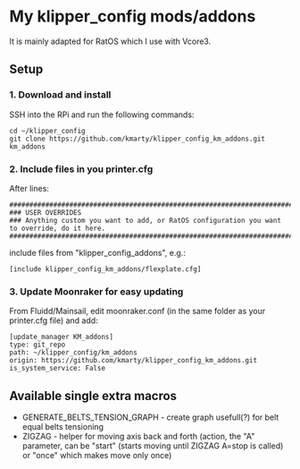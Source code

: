 # My klipper_config mods/addons
It is mainly adapted for RatOS which I use with Vcore3.

## Setup
### 1. Download and install
SSH into the RPi and run the following commands:
```
cd ~/klipper_config
git clone https://github.com/kmarty/klipper_config_km_addons.git km_addons
```
### 2. Include files in you printer.cfg
After lines:
```
#############################################################################################################
### USER OVERRIDES
### Anything custom you want to add, or RatOS configuration you want to override, do it here.
#############################################################################################################
```
include files from "klipper_config_addons", e.g.:
```
[include klipper_config_km_addons/flexplate.cfg]
```
### 3. Update Moonraker for easy updating
From Fluidd/Mainsail, edit moonraker.conf (in the same folder as your printer.cfg file) and add:
```
[update_manager KM_addons]
type: git_repo
path: ~/klipper_config/km_addons
origin: https://github.com/kmarty/klipper_config_km_addons.git
is_system_service: False
```

## Available single extra macros
- GENERATE_BELTS_TENSION_GRAPH - create graph usefull(?) for belt equal belts tensioning
- ZIGZAG - helper for moving axis back and forth (action, the "A" parameter, can be "start" (starts moving until ZIGZAG A=stop is called) or "once" which makes move only once)
